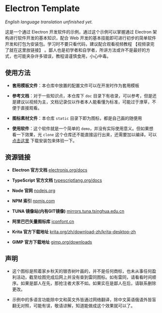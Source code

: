 # Electron Template

*English language translation unfinished yet.*

这是一个通过 Electron 开发软件的示例，通过这个示例可以掌握通过 Electron 架构进行软件开发的基本知识，配合 Web 开发的基本技能即可进行初步的简单软件开发和打包为安装包。学习时不要只看代码，建议配合观看视频教程 【视频录完了就在这里放链接】 。鄙人也是初学者和自学者，所讲方法或许不是最好的方式，也可能夹杂许多错误，教程请谨慎食用，小心中毒。

## 使用方法

- **套用模板文件**：本仓库中放置的配置文件可以在开发时作为套用模板

- **参考文档**：对于一些知识点，本仓库下 `doc` 目录下有收录，可以参考，但是还是建议以视频为主，文档记录仅以作者本人能看懂为标准，可能过于潦草，不便于直接观看。

- **图标素材文件**：本仓库 `static` 目录下即为图标，都是自己画的随便用

- **使用软件**：这个软件就是一个简单的 `demo`，并没有实际使用意义。但如果想看一下效果，光 `clone` 这个仓库还不能直接运行出来，还需要加以编译。可以 [点击这里](https://github.com/JamesUmmec/electron-template/releases/download/1.0.0/electron-template.Setup.1.0.0.exe) 下载安装包来体验一下。

## 资源链接

- **Electron 官方文档** [electronjs.org/docs](https://www.electronjs.org/docs)

- **TypeScript 官方文档** [typescriptlang.org/docs](https://www.typescriptlang.org/docs/)

- **Node 官网** [nodejs.org](https://nodejs.org/zh-cn/)

- **NPM 索引** [npmjs.com](https://www.npmjs.com/)

- **TUNA 镜像站(内有GIT镜像)** [mirrors.tuna.tsinghua.edu.cn](https://mirrors.tuna.tsinghua.edu.cn/)

- **阿里巴巴矢量图标库** [iconfont.cn](https://www.iconfont.cn/)

- **Krita 官方下载地址** [krita.org/zh/download-zh/krita-desktop-zh](https://krita.org/zh/download-zh/krita-desktop-zh/)

- **GIMP 官方下载地址** [gimp.org/downloads](https://www.gimp.org/downloads/)

## 声明

- 这个图标是照着家乡秋天的银杏树叶画的，并不是任何商标，也未从事任何盈利活动，截至绘图完成后网上并没有查到雷同图标。如有雷同，请看看时间顺序。如果是鄙人在先，那抢注者犬豕不如。如果实在是鄙人在后，请联系删除更改。

- 示例中的多语言功能除中文和英文外皆通过网络翻译，除中文英语俄语外皆盲翻无对照，可能有误，敬请谅解，知道能做成这个效果就可以了。